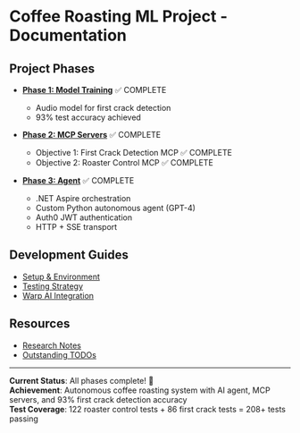 # Coffee Roasting ML Project - Documentation

## Project Phases

- **[Phase 1: Model Training](01-phase-1/)** ✅ COMPLETE
  - Audio model for first crack detection
  - 93% test accuracy achieved

- **[Phase 2: MCP Servers](02-phase-2/)** ✅ COMPLETE
  - Objective 1: First Crack Detection MCP ✅ COMPLETE
  - Objective 2: Roaster Control MCP ✅ COMPLETE

- **[Phase 3: Agent](03-phase-3/)** ✅ COMPLETE
  - .NET Aspire orchestration
  - Custom Python autonomous agent (GPT-4)
  - Auth0 JWT authentication
  - HTTP + SSE transport

## Development Guides

- [Setup & Environment](development/setup.md)
- [Testing Strategy](development/testing.md)
- [Warp AI Integration](development/warp-integration.md)

## Resources

- [Research Notes](research/)
- [Outstanding TODOs](todo/)

---

**Current Status**: All phases complete! 🎉  
**Achievement**: Autonomous coffee roasting system with AI agent, MCP servers, and 93% first crack detection accuracy  
**Test Coverage**: 122 roaster control tests + 86 first crack tests = 208+ tests passing

